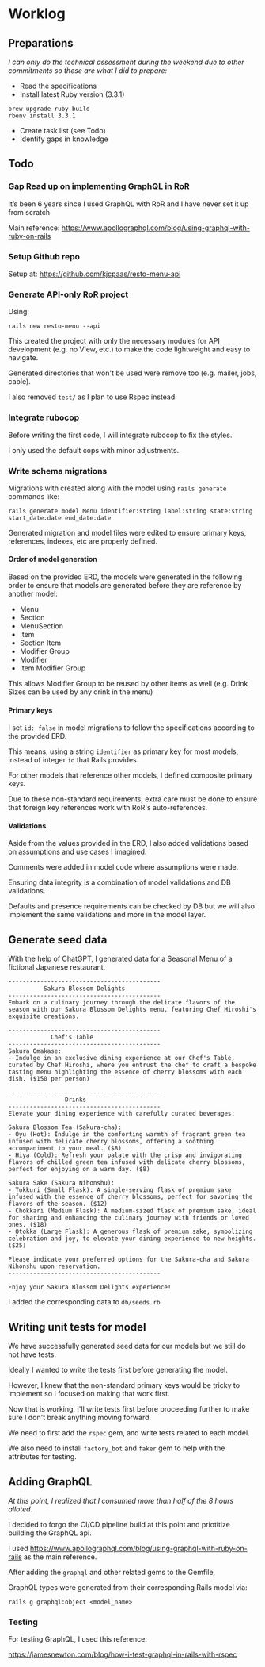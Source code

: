 # Worklog

## Preparations

*I can only do the technical assessment during the weekend due to other commitments so these are what I did to prepare:*

- Read the specifications
- Install latest Ruby version (3.3.1)

```
brew upgrade ruby-build
rbenv install 3.3.1
```

- Create task list (see Todo)
- Identify gaps in knowledge

## Todo

### **Gap** Read up on implementing GraphQL in RoR

It’s been 6 years since I used GraphQL with RoR and I have never set it up from scratch

Main reference: https://www.apollographql.com/blog/using-graphql-with-ruby-on-rails

### Setup Github repo

Setup at: https://github.com/kjcpaas/resto-menu-api

### Generate API-only RoR project

Using:

```
rails new resto-menu --api
```

This created the project with only the necessary modules for API development (e.g. no View, etc.) to make the code lightweight and easy to navigate.

Generated directories that won't be used were remove too (e.g. mailer, jobs, cable).

I also removed `test/` as I plan to use Rspec instead.

### Integrate rubocop

Before writing the first code, I will integrate rubocop to fix the styles.

I only used the default cops with minor adjustments.

###  Write schema migrations

Migrations with created along with the model using `rails generate` commands like:

```
rails generate model Menu identifier:string label:string state:string start_date:date end_date:date
```

Generated migration and model files were edited to ensure primary keys, references, indexes, etc are properly defined.

#### Order of model generation

Based on the provided ERD, the models were generated in the following order to ensure that models are generated before they are reference by another model:

- Menu
- Section
- MenuSection
- Item
- Section Item
- Modifier Group
- Modifier
- Item Modifier Group

This allows Modifier Group to be reused by other items as well (e.g. Drink Sizes can be used by any drink in the menu)

#### Primary keys

I set `id: false` in model migrations to follow the specifications according to the provided ERD.

This means, using a string `identifier` as primary key for most models, instead of integer `id` that Rails provides.

For other models that reference other models, I defined composite primary keys.

Due to these non-standard requirements, extra care must be done to ensure that foreign key references work with RoR's auto-references.

#### Validations

Aside from the values provided in the ERD, I also added validations based on assumptions and use cases I imagined.

Comments were added in model code where assumptions were made.

Ensuring data integrity is a combination of model validations and DB validations.

Defaults and presence requirements can be checked by DB but we will also implement the same validations and more in the model layer.

## Generate seed data

With the help of ChatGPT, I generated data for a Seasonal Menu of a fictional Japanese restaurant.

```
-------------------------------------------
          Sakura Blossom Delights
-------------------------------------------
Embark on a culinary journey through the delicate flavors of the season with our Sakura Blossom Delights menu, featuring Chef Hiroshi's exquisite creations.

-------------------------------------------
            Chef's Table
-------------------------------------------
Sakura Omakase:
- Indulge in an exclusive dining experience at our Chef's Table, curated by Chef Hiroshi, where you entrust the chef to craft a bespoke tasting menu highlighting the essence of cherry blossoms with each dish. ($150 per person)

-------------------------------------------
                Drinks
-------------------------------------------
Elevate your dining experience with carefully curated beverages:

Sakura Blossom Tea (Sakura-cha):
- Oyu (Hot): Indulge in the comforting warmth of fragrant green tea infused with delicate cherry blossoms, offering a soothing accompaniment to your meal. ($8)
- Hiya (Cold): Refresh your palate with the crisp and invigorating flavors of chilled green tea infused with delicate cherry blossoms, perfect for enjoying on a warm day. ($8)

Sakura Sake (Sakura Nihonshu):
- Tokkuri (Small Flask): A single-serving flask of premium sake infused with the essence of cherry blossoms, perfect for savoring the flavors of the season. ($12)
- Chokkari (Medium Flask): A medium-sized flask of premium sake, ideal for sharing and enhancing the culinary journey with friends or loved ones. ($18)
- Otokka (Large Flask): A generous flask of premium sake, symbolizing celebration and joy, to elevate your dining experience to new heights. ($25)

Please indicate your preferred options for the Sakura-cha and Sakura Nihonshu upon reservation.
-------------------------------------------

Enjoy your Sakura Blossom Delights experience!
```

I added the corresponding data to `db/seeds.rb`

## Writing unit tests for model

We have successfully generated seed data for our models but we still do not have tests.

Ideally I wanted to write the tests first before generating the model.

However, I knew that the non-standard primary keys would be tricky to implement so I focused on making that work first.

Now that is working, I'll write tests first before proceeding further to make sure I don't break anything moving forward.

We need to first add the `rspec` gem, and write tests related to each model.

We also need to install `factory_bot` and `faker` gem to help with the attributes for testing.

## Adding GraphQL

*At this point, I realized that I consumed more than half of the 8 hours alloted*.

I decided to forgo the CI/CD pipeline build at this point and priotitize building the GraphQL api.

I used https://www.apollographql.com/blog/using-graphql-with-ruby-on-rails as the main reference.

After adding the `graphql` and other related gems to the Gemfile,

GraphQL types were generated from their corresponding Rails model via:

```
rails g graphql:object <model_name>
```

### Testing

For testing GraphQL, I used this reference:

https://jamesnewton.com/blog/how-i-test-graphql-in-rails-with-rspec
